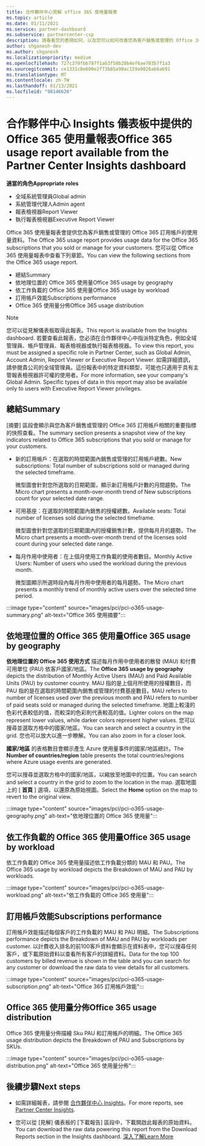 ```yaml
---
title: 合作夥伴中心見解 office 365 使用量報表
ms.topic: article
ms.date: 01/11/2021
ms.service: partner-dashboard
ms.subservice: partnercenter-csp
description: 請看看您的表現如何，以及您可以如何改善您為客戶銷售或管理的 Office 365 訂閱。
author: shganesh-dev
ms.author: shganesh
ms.localizationpriority: medium
ms.openlocfilehash: 727c370fbb787f1a63f50b28b4ef6ae703b7f1a3
ms.sourcegitcommit: ce1331c0e600e2f73b85a90ac159a9026ab6a691
ms.translationtype: MT
ms.contentlocale: zh-TW
ms.lasthandoff: 01/13/2021
ms.locfileid: "98146626"
---
```

# <a name="office-365-usage-report-available-from-the-partner-center-insights-dashboard"></a><span data-ttu-id="6444c-103">合作夥伴中心 Insights 儀表板中提供的 Office 365 使用量報表</span><span class="sxs-lookup"><span data-stu-id="6444c-103">Office 365 usage report available from the Partner Center Insights dashboard</span></span>

<span data-ttu-id="6444c-104">**適當的角色**</span><span class="sxs-lookup"><span data-stu-id="6444c-104">**Appropriate roles**</span></span>
- <span data-ttu-id="6444c-105">全域系統管理員</span><span class="sxs-lookup"><span data-stu-id="6444c-105">Global admin</span></span>
- <span data-ttu-id="6444c-106">系統管理代理人</span><span class="sxs-lookup"><span data-stu-id="6444c-106">Admin agent</span></span>
- <span data-ttu-id="6444c-107">報表檢視器</span><span class="sxs-lookup"><span data-stu-id="6444c-107">Report Viewer</span></span>
- <span data-ttu-id="6444c-108">執行報表檢視器</span><span class="sxs-lookup"><span data-stu-id="6444c-108">Executive Report Viewer</span></span>

<span data-ttu-id="6444c-109">Office 365 使用量報表會提供您為客戶銷售或管理的 Office 365 訂用帳戶的使用量資料。</span><span class="sxs-lookup"><span data-stu-id="6444c-109">The Office 365 usage report provides usage data for the Office 365 subscriptions that you sold or manage for your customers.</span></span> <span data-ttu-id="6444c-110">您可以從 Office 365 使用量報表中查看下列章節。</span><span class="sxs-lookup"><span data-stu-id="6444c-110">You can view the following sections from the Office 365 usage report.</span></span>

- <span data-ttu-id="6444c-111">總結</span><span class="sxs-lookup"><span data-stu-id="6444c-111">Summary</span></span>
- <span data-ttu-id="6444c-112">依地理位置的 Office 365 使用量</span><span class="sxs-lookup"><span data-stu-id="6444c-112">Office 365 usage by geography</span></span>
- <span data-ttu-id="6444c-113">依工作負載的 Office 365 使用量</span><span class="sxs-lookup"><span data-stu-id="6444c-113">Office 365 usage by workload</span></span>
- <span data-ttu-id="6444c-114">訂用帳戶效能</span><span class="sxs-lookup"><span data-stu-id="6444c-114">Subscriptions performance</span></span>
- <span data-ttu-id="6444c-115">Office 365 使用量分佈</span><span class="sxs-lookup"><span data-stu-id="6444c-115">Office 365 usage distribution</span></span>

 > [!NOTE]
 > <span data-ttu-id="6444c-116">您可以從見解儀表板取得此報表。</span><span class="sxs-lookup"><span data-stu-id="6444c-116">This report is available from the Insights dashboard.</span></span> <span data-ttu-id="6444c-117">若要查看此報表，您必須在合作夥伴中心中指派特定角色，例如全域管理員、帳戶管理員、報表檢視器或執行報表檢視器。</span><span class="sxs-lookup"><span data-stu-id="6444c-117">To view this report, you must be assigned a specific role in Partner Center, such as Global Admin, Account Admin, Report Viewer or Executive Report Viewer.</span></span> <span data-ttu-id="6444c-118">如需詳細資訊，請參閱貴公司的全域管理員。這份報表中的特定資料類型，可能也只適用于具有主管報表檢視器許可權的使用者。</span><span class="sxs-lookup"><span data-stu-id="6444c-118">For more information, see your company's Global Admin. Specific types of data in this report may also be available only to users with Executive Report Viewer privileges.</span></span>

## <a name="summary"></a><span data-ttu-id="6444c-119">總結</span><span class="sxs-lookup"><span data-stu-id="6444c-119">Summary</span></span>

<span data-ttu-id="6444c-120">[摘要] 區段會顯示與您為客戶銷售或管理的 Office 365 訂用帳戶相關的重要指標的快照查看。</span><span class="sxs-lookup"><span data-stu-id="6444c-120">The summary section presents a snapshot view of the key indicators related to Office 365 subscriptions that you sold or manage for your customers.</span></span>  

- <span data-ttu-id="6444c-121">新的訂用帳戶：在選取的時間範圍內銷售或管理的訂用帳戶總數。</span><span class="sxs-lookup"><span data-stu-id="6444c-121">New subscriptions: Total number of subscriptions sold or managed during the selected timeframe.</span></span>

   <span data-ttu-id="6444c-122">微型圖會針對您所選取的日期範圍，顯示新訂用帳戶計數的月間趨勢。</span><span class="sxs-lookup"><span data-stu-id="6444c-122">The Micro chart presents a month-over-month trend of New subscriptions count for your selected date range.</span></span>

- <span data-ttu-id="6444c-123">可用基座：在選取的時間範圍內銷售的授權總數。</span><span class="sxs-lookup"><span data-stu-id="6444c-123">Available seats: Total number of licenses sold during the selected timeframe.</span></span>

   <span data-ttu-id="6444c-124">微型圖會針對您選取的日期範圍內的授權銷售計數，提供每月月的趨勢。</span><span class="sxs-lookup"><span data-stu-id="6444c-124">The Micro chart presents a month-over-month trend of the licenses sold count during your selected date range.</span></span>

- <span data-ttu-id="6444c-125">每月作用中使用者：在上個月使用工作負載的使用者數目。</span><span class="sxs-lookup"><span data-stu-id="6444c-125">Monthly Active Users: Number of users who used the workload during the previous month.</span></span> 

   <span data-ttu-id="6444c-126">微型圖顯示所選時段內每月作用中使用者的每月趨勢。</span><span class="sxs-lookup"><span data-stu-id="6444c-126">The Micro chart presents a monthly trend of monthly active users over the selected time period.</span></span>

:::image type="content" source="images/pci/pci-o365-usage-summary.png" alt-text="Office 365 使用摘要":::

## <a name="office-365-usage-by-geography"></a><span data-ttu-id="6444c-128">依地理位置的 Office 365 使用量</span><span class="sxs-lookup"><span data-stu-id="6444c-128">Office 365 usage by geography</span></span>

<span data-ttu-id="6444c-129">**依地理位置的 Office 365 使用方式** 描述每月作用中使用者的散發 (MAU) 和付費可用單位 (PAU) 依客戶國家/地區。</span><span class="sxs-lookup"><span data-stu-id="6444c-129">The **Office 365 usage by geography** depicts the distribution of Monthly Active Users (MAU) and Paid Available Units (PAU) by customer country.</span></span> <span data-ttu-id="6444c-130">MAU 指的是上個月所使用的授權數目，而 PAU 指的是在選取的時間範圍內銷售或管理的付費基座數目。</span><span class="sxs-lookup"><span data-stu-id="6444c-130">MAU refers to number of licenses used over the previous month and PAU refers to number of paid seats sold or managed during the selected timeframe.</span></span> <span data-ttu-id="6444c-131">地圖上較淺的色彩代表較低的值，而較深的色彩則代表較高的值。</span><span class="sxs-lookup"><span data-stu-id="6444c-131">Lighter colors on the map represent lower values, while darker colors represent higher values.</span></span> <span data-ttu-id="6444c-132">您可以搜尋並選取方格中的國家/地區。</span><span class="sxs-lookup"><span data-stu-id="6444c-132">You can search and select a country in the grid.</span></span> <span data-ttu-id="6444c-133">您也可以放大以進一步瞭解。</span><span class="sxs-lookup"><span data-stu-id="6444c-133">You can also zoom in for a closer look.</span></span>

<span data-ttu-id="6444c-134">**國家/地區** 的表格數目會顯示產生 Azure 使用量事件的國家/地區總計。</span><span class="sxs-lookup"><span data-stu-id="6444c-134">The **Number of countries/region** table presents the total countries/regions where Azure usage events are generated.</span></span>

<span data-ttu-id="6444c-135">您可以搜尋並選取方格中的國家/地區，以縮放至地圖中的位置。</span><span class="sxs-lookup"><span data-stu-id="6444c-135">You can search and select a country in the grid to zoom to the location in the map.</span></span> <span data-ttu-id="6444c-136">選取地圖上的 [ **首頁** ] 選項，以還原為原始視圖。</span><span class="sxs-lookup"><span data-stu-id="6444c-136">Select the **Home** option on the map to revert to the original view.</span></span>


:::image type="content" source="images/pci/pci-o365-usage-geography.png" alt-text="依地理位置的 Office 365 使用量":::

## <a name="office-365-usage-by-workload"></a><span data-ttu-id="6444c-138">依工作負載的 Office 365 使用量</span><span class="sxs-lookup"><span data-stu-id="6444c-138">Office 365 usage by workload</span></span>

<span data-ttu-id="6444c-139">依工作負載的 Office 365 使用量描述依工作負載分類的 MAU 和 PAU。</span><span class="sxs-lookup"><span data-stu-id="6444c-139">The Office 365 usage by workload depicts the Breakdown of MAU and PAU by workloads.</span></span>

:::image type="content" source="images/pci/pci-o365-usage-workload.png" alt-text="依工作負載的 Office 365 使用量":::

## <a name="subscriptions-performance"></a><span data-ttu-id="6444c-141">訂用帳戶效能</span><span class="sxs-lookup"><span data-stu-id="6444c-141">Subscriptions performance</span></span>

<span data-ttu-id="6444c-142">訂用帳戶效能描述每個客戶的工作負載的 MAU 和 PAU 明細。</span><span class="sxs-lookup"><span data-stu-id="6444c-142">The Subscriptions performance depicts the Breakdown of MAU and PAU by workloads per customer.</span></span> <span data-ttu-id="6444c-143">以計費收入排名的前100客戶資料會顯示在資料表中，您可以搜尋任何客戶，或下載原始資料以查看所有客戶的詳細資料。</span><span class="sxs-lookup"><span data-stu-id="6444c-143">Data for the top 100 customers by billed revenue is shown in the table and you can search for any customer or download the raw data to view details for all customers.</span></span>

:::image type="content" source="images/pci/pci-o365-usage-subscription.png" alt-text="Office 365 訂用帳戶效能":::

## <a name="office-365-usage-distribution"></a><span data-ttu-id="6444c-145">Office 365 使用量分佈</span><span class="sxs-lookup"><span data-stu-id="6444c-145">Office 365 usage distribution</span></span>

<span data-ttu-id="6444c-146">Office 365 使用量分佈描繪 Sku PAU 和訂用帳戶的明細。</span><span class="sxs-lookup"><span data-stu-id="6444c-146">The Office 365 usage distribution depicts the Breakdown of PAU and Subscriptions by SKUs.</span></span>

:::image type="content" source="images/pci/pci-o365-usage-distribution.png" alt-text="Office 365 使用量分佈":::

## <a name="next-steps"></a><span data-ttu-id="6444c-148">後續步驟</span><span class="sxs-lookup"><span data-stu-id="6444c-148">Next steps</span></span>

- <span data-ttu-id="6444c-149">如需詳細報表，請參閱 [合作夥伴中心 Insights](partner-center-insights.md)。</span><span class="sxs-lookup"><span data-stu-id="6444c-149">For more reports, see [Partner Center Insights](partner-center-insights.md).</span></span>

- <span data-ttu-id="6444c-150">您可以從 [見解] 儀表板的 [下載報告] 區段中，下載開啟此報表的原始資料。</span><span class="sxs-lookup"><span data-stu-id="6444c-150">You can download the raw data powering this report from the Download Reports section in the Insights dashboard.</span></span> [<span data-ttu-id="6444c-151">深入了解</span><span class="sxs-lookup"><span data-stu-id="6444c-151">Learn More</span></span>](pci-download-reports.md) 
